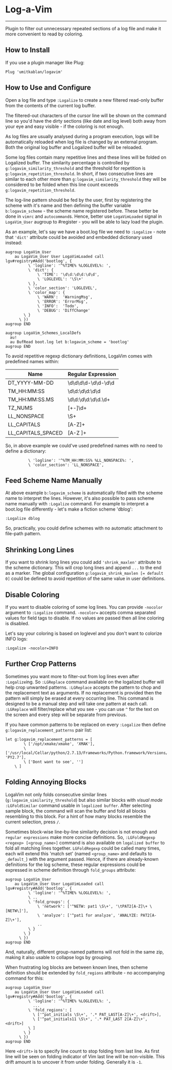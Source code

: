 # Log-a-Vim
-----------

Plugin to filter out unnecessary repeated sections of a log file and make it more convenient to read by coloring.

How to Install
--------------
If you use a plugin manager like Plug:
```vim
Plug 'umitkablan/logavim'
```

How to Use and Configure
------------------------
Open a log file and type `:Logalize` to create a new filtered read-only buffer from the contents of the current log buffer.

The filtered-out characters of the cursor line will be shown on the command line so you'd have the dirty sections (like date and log level) both away from your eye and easy visible - if the coloring is not enough.

As log files are usually analysed during a program execution, logs will be automatically reloaded when log file is changed by an external program. Both the original log buffer and Logalized buffer will be reloaded.

Some log files contain many repetitive lines and these lines will be folded on Logalized buffer. The similarity percentage is controlled by `g:logavim_similarity_threshold` and the threshold for repetition is `g:logavim_repetition_threshold`. In short, if two consecutive lines are similar to each other more than `g:logavim_similarity_threshold` they will be considered to be folded when this line count exceeds `g:logavim_repetition_threshold`.

The log-line pattern should be fed by the user, first by registering the scheme with it's name and then defining the buffer variable `b:logavim_scheme` - the scheme name registered before. These better be done in `vimrc` and `autocommand`s. Hence, better use `LogaVimLoaded` signal in `LogaVim_User` augroup to #register - you will be able to lazy load the plugin.

As an example, let's say we have a boot.log file we need to `:Logalize` - note that `'dict'` attribute could be avoided and embedded dictionary used instead:

```vim
augroup LogaVim_User
    au LogaVim_User User LogaVimLoaded call lgv#registry#Add('bootlog', {
          \ 'logline': '^%TIME% %LOGLEVEL%: ',
          \ 'dict': {
              \ 'TIME': '\d\d:\d\d:\d\d',
              \ 'LOGLEVEL': '\S\+'
          \ },
          \ 'color_section': 'LOGLEVEL',
          \ 'color_map': {
              \ 'WARN':  'WarningMsg',
              \ 'ERROR': 'ErrorMsg',
              \ 'INFO':  'Todo',
              \ 'DEBUG': 'DiffChange'
        \ }
      \ })
augroup END

augroup LogaVim_Schemes_LocalDefs
  au!
  au BufRead boot.log let b:logavim_scheme = 'bootlog'
augroup END
```

To avoid repetitive regexp dictionary definitions, LogaVim comes with predefined names within:

| Name               | Regular Expression   |
| ------------------ | -------------------- |
| DT_YYYY-MM-DD      | \d\d\d\d-\d\d-\d\d   |
| TM_HH:MM:SS        | \d\d:\d\d:\d\d       |
| TM_HH:MM:SS.MS     | \d\d:\d\d:\d\d\.\d\+ |
| TZ_NUMS            | [+-]\d\+             |
| LL_NONSPACE        | \S\+                 |
| LL_CAPITALS        | [A-Z]\+              |
| LL_CAPITALS_SPACED | [A-Z ]\+             |

So, in above example we could've used predefined names with no need to define a dictionary:
```vim
          \ 'logline': '^%TM_HH:MM:SS% %LL_NONSPACE%: ',
          \ 'color_section': 'LL_NONSPACE',
```

Feed Scheme Name Manually
-------------------------
At above example `b:logavim_scheme` is automatically filled with the scheme name to interpret the lines. However, it's also possible to pass scheme name manually with `:Logalize` command. For example to interpret a boot.log file differently - let's make a fiction scheme 'dblog':
```vim
:Logalize dblog
```
So, practically, you could define schemes with no automatic attachment to file-path pattern.

Shrinking Long Lines
--------------------
If you want to shrink long lines you could add `'shrink_maxlen'` attribute to the scheme dictionary. This will crop long lines and append `...` to the end as a marker. The global configuration `g:logavim_shrink_maxlen [= default 0]` could be defined to avoid repetition of the same value in user definitions.

Disable Coloring
----------------
If you want to disable coloring of some log lines. You can provide `-nocolor` argument to `:Logalize` command. `-nocolor=` accepts comma separated values for field tags to disable. If no values are passed then all line coloring is disabled.

Let's say your coloring is based on loglevel and you don't want to colorize INFO logs:
```vim
:Logalize -nocolor=INFO
```

Further Crop Patterns
---------------------
Sometimes you want more to filter-out from log lines even after `:Logalize`ing. So `:LGReplace` command available on the logalized buffer will help crop unwanted patterns. `:LGReplace` accepts the pattern to chop and the replacement text as arguments. If no replacement is provided then the pattern will simply be erased at every occurring line. This command is designed to be a manual step and will take one pattern at each call. `:LGReplace` will filter/replace what you see - you can use `^` for the text on the screen and every step will be separate from previous.

If you have common patterns to be replaced on every `:Logalize` then define `g:logavim_replacement_patterns` pair list:
```vim
let g:logavim_replacement_patterns = [
        \ ['/opt/xmake/xmake', 'XMAK'],
        \ ['/usr/local/Cellar/python/2.7.13/Frameworks/Python.framework/Versions/2.7', 'PY2.7'],
        \ ['Dont want to see', '']
    \ ]
```

Folding Annoying Blocks
-----------------------
LogaVim not only folds consecutive similar lines (`g:logavim_similarity_threshold`) but also similar blocks with _visual mode_ `:LGFoldSimilar` command usable in `logalized buffer`. After selecting sample block, the command will scan the buffer and fold all blocks resembling to this block. For a hint of how many blocks resemble the current selection, press `/`.

Sometimes block-wise line-by-line similarity decision is not enough and `regular expressions` make more concise definitions. So, `:LGFoldRegexp <regexp> [<group_name>]` command is also available on `logalized buffer` to fold all matching lines together. `LGFoldRegexp` could be called many times, each will extend this 'match set' (named `<group_name>` and defaults to `_default_`) with the argument passed. Hence, if there are already-known definitions for the log scheme, these regular expressions could be expressed in scheme definition through `fold_groups` attribute:
```vim
augroup LogaVim_User
    au LogaVim_User User LogaVimLoaded call lgv#registry#Add('bootlog', {
          \ 'logline': '^%TIME% %LOGLEVEL%: ',
          \ ..
          \ 'fold_groups': {
              \ 'network': ['^NETW: pat1 \S\+', '\tPAT2[A-Z]\+ \[NETW\]'],
              \ 'analyze': ['^pat1 for analyze', 'ANALYZE: PAT2[A-Z]\+'],
              ..
          \ }
        \ }
      \ })
augroup END
```
And, naturally, different group-named patterns will not fold in the same zip, making it also usable to collapse logs by grouping.

When frustrating log blocks are between known lines, then scheme definition should be extended by `fold_regions` attribute - no accompanying command for this:
```vim
augroup LogaVim_User
    au LogaVim_User User LogaVimLoaded call lgv#registry#Add('bootlog', {
          \ 'logline': '^%TIME% %LOGLEVEL%: ',
            ...
          \ 'fold_regions': [
            \ ['^pat_initials \S\+', '.* PAT_LAST[A-Z]\+', <drift>],
            \ ['^pat_initials11 \S\+', '.* PAT_LAST 2[A-Z]\+', <drift>]
          \ ]
        \ }
      \ })
augroup END
```
Here `<drift>` is to specify line count to stop folding from last line. As first line will be seen on folding indicator of Vim last line will be non-visible. This drift amount is to uncover it from under folding. Generally it is `-1`.
